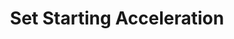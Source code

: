 ---
tag: m0204
codes:
- M204
title: Set Starting Acceleration
long: Set the preferred starting acceleration for moves of different types.
notes:
- View the current setting with `M503`.
- If `EEPROM_SETTINGS` is enabled, these are saved with `M500`, loaded with `M501`,
  and reset with `M502`.
parameters:
- tag: P
  optional: true
  description: Printing acceleration. Used for moves that include extrusion (i.e.,
    which employ the current tool).
  values:
  - tag: accel
    type: float
- tag: R
  optional: true
  description: Retract acceleration. Used for extruder retraction moves.
  values:
  - tag: accel
    type: float
- tag: T
  optional: true
  description: Travel acceleration. Used for moves that include no extrusion.
  values:
  - tag: accel
    type: float
example: 
examples: 
---